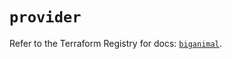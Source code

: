 # `provider`

Refer to the Terraform Registry for docs: [`biganimal`](https://registry.terraform.io/providers/enterprisedb/biganimal/3.1.1/docs).
